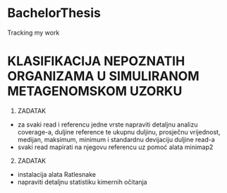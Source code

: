 # BachelorThesis
Tracking my work

# KLASIFIKACIJA NEPOZNATIH ORGANIZAMA U SIMULIRANOM METAGENOMSKOM UZORKU

1. ZADATAK
-  za svaki read i referencu jedne vrste napraviti detaljnu analizu coverage-a, duljine reference te ukupnu duljinu, prosječnu vrijednost, medijan, maksimum, minimum i standardnu devijaciju duljine read-a
- svaki read mapirati na njegovu referencu uz pomoć alata minimap2

2. ZADATAK
- instalacija alata Ratlesnake
- napraviti detaljnu statistiku kimernih očitanja
